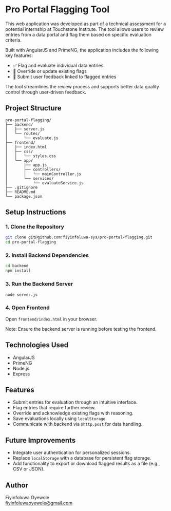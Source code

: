# Pro Portal Flagging Tool

This web application was developed as part of a technical assessment for a potential internship at Touchstone Institute. The tool allows users to review entries from a data portal and flag them based on specific evaluation criteria.

Built with AngularJS and PrimeNG, the application includes the following key features:
- ✅ Flag and evaluate individual data entries
- 🔄 Override or update existing flags
- 📝 Submit user feedback linked to flagged entries

The tool streamlines the review process and supports better data quality control through user-driven feedback.

## Project Structure

```
pro-portal-flagging/
├── backend/
│   ├── server.js
│   └── routes/
│       └── evaluate.js
├── frontend/
│   ├── index.html
│   ├── css/
│   │   └── styles.css
│   └── app/
│       ├── app.js
│       ├── controllers/
│       │   └── mainController.js
│       └── services/
│           └── evaluateService.js
├── .gitignore
├── README.md
└── package.json
```

## Setup Instructions

### 1. Clone the Repository

```bash
git clone git@github.com:fiyinfoluwa-sys/pro-portal-flagging.git
cd pro-portal-flagging
```

### 2. Install Backend Dependencies

```bash
cd backend
npm install
```

### 3. Run the Backend Server

```bash
node server.js
```

### 4. Open Frontend

Open `frontend/index.html` in your browser.

Note: Ensure the backend server is running before testing the frontend.

## Technologies Used

- AngularJS
- PrimeNG
- Node.js
- Express

## Features

- Submit entries for evaluation through an intuitive interface.
- Flag entries that require further review.
- Override and acknowledge existing flags with reasoning.
- Save evaluations locally using `localStorage`.
- Communicate with backend via `$http.post` for data handling.

## Future Improvements

- Integrate user authentication for personalized sessions.
- Replace `localStorage` with a database for persistent flag storage.
- Add functionality to export or download flagged results as a file (e.g., CSV or JSON).

## Author

Fiyinfoluwa Oyewole  
fiyinfoluwaoyewole@gmail.com  



